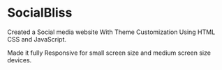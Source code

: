 # SocialBliss

Created a Social media website With Theme Customization Using HTML CSS and
JavaScript.

Made it fully Responsive for small screen size and medium screen size devices.

